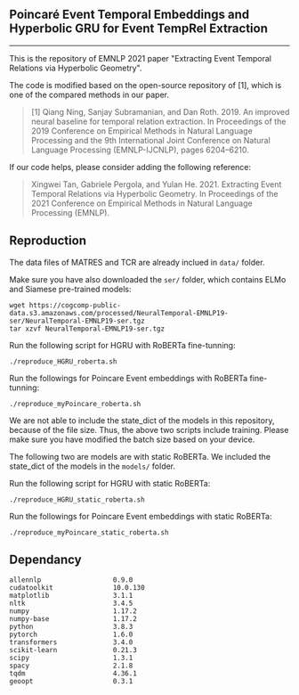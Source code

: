 Poincaré Event Temporal Embeddings and Hyperbolic GRU for Event TempRel Extraction
-----
-----

This is the repository of EMNLP 2021 paper "Extracting Event Temporal Relations via Hyperbolic Geometry".

The code is modified based on the open-source repository of [1], which is one of the compared methods in our paper.

>[1] Qiang Ning, Sanjay Subramanian, and Dan Roth. 2019. An improved neural baseline for temporal relation extraction. In Proceedings of the 2019 Conference on Empirical Methods in Natural Language Processing and the 9th International Joint Conference on Natural Language Processing (EMNLP-IJCNLP), pages 6204–6210.


If our code helps, please consider adding the following reference:
>Xingwei Tan, Gabriele Pergola, and Yulan He. 2021. Extracting Event Temporal Relations via Hyperbolic Geometry. In Proceedings of the 2021 Conference on Empirical Methods in Natural Language Processing (EMNLP).

Reproduction
-----

The data files of MATRES and TCR are already inclued in `data/` folder.

Make sure you have also downloaded the `ser/` folder, which contains ELMo and Siamese pre-trained models:

    wget https://cogcomp-public-data.s3.amazonaws.com/processed/NeuralTemporal-EMNLP19-ser/NeuralTemporal-EMNLP19-ser.tgz
    tar xzvf NeuralTemporal-EMNLP19-ser.tgz

Run the following script for HGRU with RoBERTa fine-tunning:

    ./reproduce_HGRU_roberta.sh

Run the followings for Poincare Event embeddings with RoBERTa fine-tunning:

    ./reproduce_myPoincare_roberta.sh

We are not able to include the state_dict of the models in this repository, because of the file size. Thus, the above two scripts include training. Please make sure you have modified the batch size based on your device.

The following two are models are with static RoBERTa. We included the state_dict of the models in the `models/` folder.

Run the following script for HGRU with static RoBERTa:

    ./reproduce_HGRU_static_roberta.sh

Run the followings for Poincare Event embeddings with static RoBERTa:

    ./reproduce_myPoincare_static_roberta.sh

Dependancy
------

    allennlp                  0.9.0       
    cudatoolkit               10.0.130
    matplotlib                3.1.1   
    nltk                      3.4.5   
    numpy                     1.17.2  
    numpy-base                1.17.2  
    python                    3.8.3   
    pytorch                   1.6.0   
    transformers              3.4.0
    scikit-learn              0.21.3  
    scipy                     1.3.1   
    spacy                     2.1.8   
    tqdm                      4.36.1
    geoopt                    0.3.1